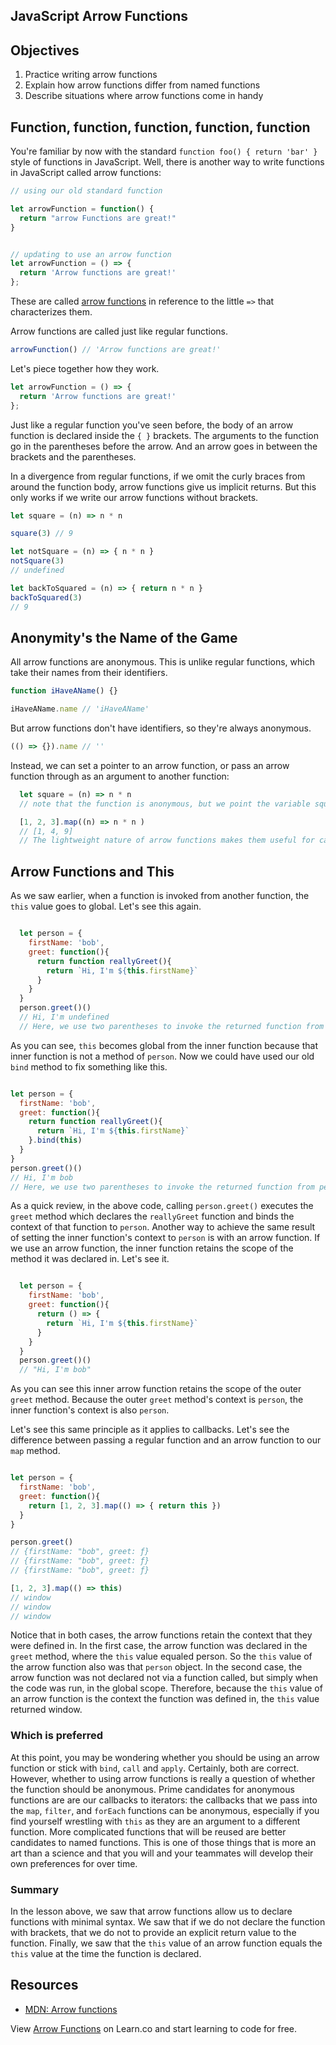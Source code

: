 JavaScript Arrow Functions
---

## Objectives

1. Practice writing arrow functions
2. Explain how arrow functions differ from named functions
3. Describe situations where arrow functions come in handy

## Function, function, function, function, function

You're familiar by now with the standard `function foo() { return 'bar' }` style of functions in JavaScript.
Well, there is another way to write functions in JavaScript called arrow functions:

``` javascript
// using our old standard function

let arrowFunction = function() {
  return "arrow Functions are great!"
}


// updating to use an arrow function
let arrowFunction = () => {
  return 'Arrow functions are great!'
};
```

These are called [arrow functions](https://developer.mozilla.org/en-US/docs/Web/JavaScript/Reference/Functions/Arrow_functions) in reference to the little `=>` that characterizes them.

Arrow functions are called just like regular functions.

``` javascript
arrowFunction() // 'Arrow functions are great!'
```

Let's piece together how they work.

``` javascript
let arrowFunction = () => {
  return 'Arrow functions are great!'
};
```

Just like a regular function you've seen before, the body of an arrow function is declared inside the `{ }` brackets.  The arguments to the function go in the parentheses before the arrow.  And an arrow goes in between the brackets and the parentheses.  

In a divergence from regular functions, if we omit the curly braces from around the function body, arrow functions give us implicit returns.  But this only works if we write our arrow functions without brackets.  

``` javascript
let square = (n) => n * n

square(3) // 9

let notSquare = (n) => { n * n }
notSquare(3)
// undefined

let backToSquared = (n) => { return n * n }
backToSquared(3)
// 9

```
## Anonymity's the Name of the Game

All arrow functions are anonymous. This is unlike regular functions, which take their names from their identifiers.

``` javascript
function iHaveAName() {}

iHaveAName.name // 'iHaveAName'
```

But arrow functions don't have identifiers, so they're always anonymous.

``` javascript
(() => {}).name // ''
```

Instead, we can set a pointer to an arrow function, or pass an arrow function through as an argument to another function:

```javascript
  let square = (n) => n * n
  // note that the function is anonymous, but we point the variable square to the anonymous arrow function

  [1, 2, 3].map((n) => n * n )
  // [1, 4, 9]
  // The lightweight nature of arrow functions makes them useful for callbacks
```

## Arrow Functions and This

As we saw earlier, when a function is invoked from another function, the `this` value goes to global.  Let's see this again.

```js

  let person = {
    firstName: 'bob',
    greet: function(){
      return function reallyGreet(){
        return `Hi, I'm ${this.firstName}`
      }
    }
  }
  person.greet()()
  // Hi, I'm undefined
  // Here, we use two parentheses to invoke the returned function from person.greet()
```

As you can see, `this` becomes global from the inner function because that inner function is not a method of `person`.  Now we could have used our old `bind` method to fix something like this.

```js

let person = {
  firstName: 'bob',
  greet: function(){
    return function reallyGreet(){
      return `Hi, I'm ${this.firstName}`
    }.bind(this)
  }
}
person.greet()()
// Hi, I'm bob
// Here, we use two parentheses to invoke the returned function from person.greet()
```

As a quick review, in the above code, calling `person.greet()` executes the `greet` method which declares the `reallyGreet` function and binds the context of that function to `person`. Another way to achieve the same result of setting the inner function's context to `person` is with an arrow function.  If we use an arrow function, the inner function retains the scope of the method it was declared in.  Let's see it.

```js

  let person = {
    firstName: 'bob',
    greet: function(){
      return () => {
        return `Hi, I'm ${this.firstName}`
      }
    }
  }
  person.greet()()
  // "Hi, I'm bob"
```

As you can see this inner arrow function retains the scope of the outer `greet` method.  Because the outer `greet` method's context is `person`, the inner function's context is also `person`.

Let's see this same principle as it applies to callbacks.  Let's see the difference between passing a regular function and an arrow function to our `map` method.

```js

let person = {
  firstName: 'bob',
  greet: function(){
    return [1, 2, 3].map(() => { return this })
  }
}

person.greet()
// {firstName: "bob", greet: ƒ}
// {firstName: "bob", greet: ƒ}
// {firstName: "bob", greet: ƒ}

[1, 2, 3].map(() => this)
// window
// window
// window
```
Notice that in both cases, the arrow functions retain the context that they were defined in.  In the first case, the arrow function was declared in the `greet` method, where the `this` value equaled person.  So the `this` value of the arrow function also was that `person` object.  In the second case, the arrow function was not declared not via a function called, but simply when the code was run, in the global scope.  Therefore, because the `this` value of an arrow function is the context the function was defined in, the `this` value returned window.

### Which is preferred

At this point, you may be wondering whether you should be using an arrow function or stick with `bind`, `call` and `apply`.  Certainly, both are correct.  However, whether to using arrow functions is really a question of whether the function should be anonymous.  Prime candidates for anonymous functions are are our callbacks to iterators: the callbacks that we pass into the `map`, `filter`, and `forEach` functions can be anonymous, especially if you find yourself wrestling with `this` as they are an argument to a different function.  More complicated functions that will be reused are better candidates to named functions.  This is one of those things that is more an art than a science and that you will and your teammates will develop their own preferences for over time.   

### Summary

In the lesson above, we saw that arrow functions allow us to declare functions with minimal syntax.  We saw that if we do not declare the function with brackets, that we do not to provide an explicit return value to the function.  Finally, we saw that the `this` value of an arrow function equals the `this` value at the time the function is declared.  

## Resources

- [MDN: Arrow functions](https://developer.mozilla.org/en-US/docs/Web/JavaScript/Reference/Functions/Arrow_functions)

<p class='util--hide'>View <a href='https://learn.co/lessons/javascript-arrow-functions'>Arrow Functions</a> on Learn.co and start learning to code for free.</p>
